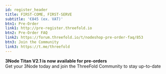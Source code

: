 ```yaml
---
id: register_header
title: FIRST-COME, FIRST-SERVE
subtitle: '€845 (ex. VAT)'
btn1: Pre-Order
link1: http://pre-register.threefold.io
btn2: Pre-Order FAQ
link2: https://forum.threefold.io/t/nodeshop-pre-order-faq/853
btn3: Join the Community
link3: https://t.me/threefold
---
```


**3Node Titan V2.1 is now available for pre-orders** 
<br/>
Get your 3Node today and join the ThreeFold Community to stay up-to-date
